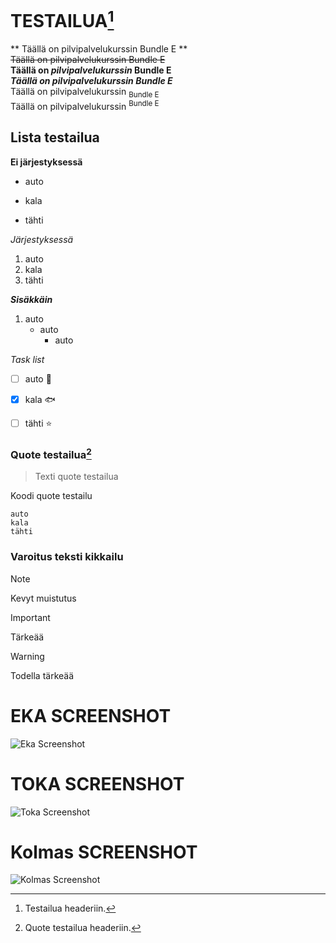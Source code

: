 # TESTAILUA[^1]

** Täällä on pilvipalvelukurssin Bundle E **<br>
~~Täällä on pilvipalvelukurssin Bundle E~~<br>
**Täällä on _pilvipalvelukurssin_ Bundle E**<br>
***Täällä on pilvipalvelukurssin Bundle E***<br>
Täällä on pilvipalvelukurssin <sub>Bundle E</sub><br>
Täällä on pilvipalvelukurssin <sup>Bundle E</sup><br>

## Lista testailua

**Ei järjestyksessä**

- auto
* kala
+ tähti

*Järjestyksessä*

1. auto
1. kala
1. tähti

***Sisäkkäin***
1. auto
    - auto
      - auto

*Task list*

- [ ] auto 🚗
- [x] kala 🐟
- [ ] tähti ⭐


### Quote testailua[^2]

> Texti quote testailua

Koodi quote testailu
```
auto
kala
tähti
```
[^1]: Testailua headeriin.
[^2]: Quote testailua headeriin.

### Varoitus teksti kikkailu

> [!NOTE]
> Kevyt muistutus

> [!IMPORTANT]
> Tärkeää

> [!WARNING]
> Todella tärkeää

# EKA SCREENSHOT
![Eka Screenshot](https://github.com/Temkhu/bundlee/assets/112549873/197533a9-3360-43a0-ad1b-c8bf64d5d912)
# TOKA SCREENSHOT
![Toka Screenshot](https://github.com/Temkhu/bundlee/assets/112549873/3729da6b-4092-40b3-b4d6-5e48cd480704)
# Kolmas SCREENSHOT
![Kolmas Screenshot](https://github.com/Temkhu/bundlee/assets/112549873/60ef6830-5412-4db6-bfff-940a32133443)
